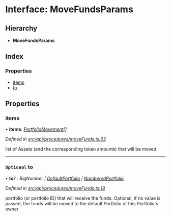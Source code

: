# Interface: MoveFundsParams

## Hierarchy

* **MoveFundsParams**

## Index

### Properties

* [items](movefundsparams.md#items)
* [to](movefundsparams.md#optional-to)

## Properties

###  items

• **items**: *[PortfolioMovement](portfoliomovement.md)[]*

*Defined in [src/api/procedures/moveFunds.ts:22](https://github.com/PolymathNetwork/polymesh-sdk/blob/38ee8078/src/api/procedures/moveFunds.ts#L22)*

list of Assets (and the corresponding token amounts) that will be moved

___

### `Optional` to

• **to**? : *BigNumber | [DefaultPortfolio](../classes/defaultportfolio.md) | [NumberedPortfolio](../classes/numberedportfolio.md)*

*Defined in [src/api/procedures/moveFunds.ts:18](https://github.com/PolymathNetwork/polymesh-sdk/blob/38ee8078/src/api/procedures/moveFunds.ts#L18)*

portfolio (or portfolio ID) that will receive the funds. Optional, if no value is passed, the funds will be moved to the default Portfolio of this Portfolio's owner
